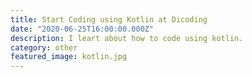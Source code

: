 ```yaml
---
title: Start Coding using Kotlin at Dicoding
date: "2020-06-25T16:00:00.000Z"
description: I leart about how to code using kotlin.
category: other
featured_image: kotlin.jpg
---
```

